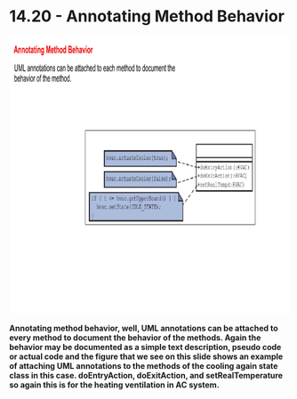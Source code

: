# 14.20 - Annotating Method Behavior

<img src="/images/14_20_01.jpg" width="800" height="500">

**Annotating method behavior, well, UML annotations can be attached to every method to document the behavior of the methods. Again the behavior may be documented as a simple text description, pseudo code or actual code and the figure that we see on this slide shows an example of attaching UML annotations to the methods of the cooling again state class in this case. doEntryAction, doExitAction, and setRealTemperature so again this is for the heating ventilation in AC system.**